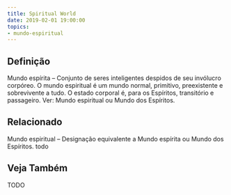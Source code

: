 ```yaml
---
title: Spiritual World
date: 2019-02-01 19:00:00
topics:
- mundo-espiritual
---
```


## Definição
Mundo espírita – Conjunto de seres inteligentes despidos de seu invólucro
corpóreo. O mundo espiritual é um mundo normal, primitivo, preexistente e
sobrevivente a tudo. O estado corporal é, para os Espíritos, transitório e
passageiro. Ver: Mundo espiritual ou Mundo dos Espíritos.


## Relacionado
Mundo espiritual – Designação equivalente a Mundo espírita ou Mundo dos Espíritos.
todo

## Veja Também
TODO
